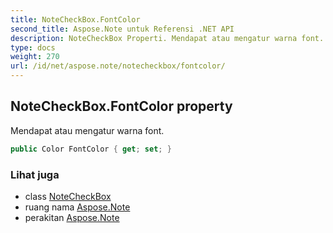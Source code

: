 ```yaml
---
title: NoteCheckBox.FontColor
second_title: Aspose.Note untuk Referensi .NET API
description: NoteCheckBox Properti. Mendapat atau mengatur warna font.
type: docs
weight: 270
url: /id/net/aspose.note/notecheckbox/fontcolor/
---
```

## NoteCheckBox.FontColor property

Mendapat atau mengatur warna font.

```csharp
public Color FontColor { get; set; }
```

### Lihat juga

* class [NoteCheckBox](../)
* ruang nama [Aspose.Note](../../notecheckbox/)
* perakitan [Aspose.Note](../../../)


